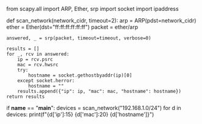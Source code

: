 from scapy.all import ARP, Ether, srp
import socket
import ipaddress

def scan_network(network_cidr, timeout=2):
    arp = ARP(pdst=network_cidr)
    ether = Ether(dst="ff:ff:ff:ff:ff:ff")
    packet = ether/arp

    answered, _ = srp(packet, timeout=timeout, verbose=0)

    results = []
    for _, rcv in answered:
        ip = rcv.psrc
        mac = rcv.hwsrc
        try:
            hostname = socket.gethostbyaddr(ip)[0]
        except socket.herror:
            hostname = ""
        results.append({"ip": ip, "mac": mac, "hostname": hostname})
    return results

if __name__ == "__main__":
    devices = scan_network("192.168.1.0/24")
    for d in devices:
        print(f"{d['ip']:15} {d['mac']:20} {d['hostname']}")
